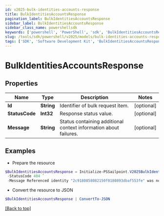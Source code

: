 ```yaml
---
id: v2025-bulk-identities-accounts-response
title: BulkIdentitiesAccountsResponse
pagination_label: BulkIdentitiesAccountsResponse
sidebar_label: BulkIdentitiesAccountsResponse
sidebar_class_name: powershellsdk
keywords: ['powershell', 'PowerShell', 'sdk', 'BulkIdentitiesAccountsResponse', 'V2025BulkIdentitiesAccountsResponse'] 
slug: /tools/sdk/powershell/v2025/models/bulk-identities-accounts-response
tags: ['SDK', 'Software Development Kit', 'BulkIdentitiesAccountsResponse', 'V2025BulkIdentitiesAccountsResponse']
---
```



# BulkIdentitiesAccountsResponse

## Properties

Name | Type | Description | Notes
------------ | ------------- | ------------- | -------------
**Id** | **String** | Identifier of bulk request item. | [optional] 
**StatusCode** | **Int32** | Response status value. | [optional] 
**Message** | **String** | Status containing additional context information about failures. | [optional] 

## Examples

- Prepare the resource
```powershell
$BulkIdentitiesAccountsResponse = Initialize-PSSailpoint.V2025BulkIdentitiesAccountsResponse  -Id 2c9180858082150f0180893dbaf553fe `
 -StatusCode 404 `
 -Message Referenced identity "2c9180858082150f0180893dbaf553fe" was not found.
```

- Convert the resource to JSON
```powershell
$BulkIdentitiesAccountsResponse | ConvertTo-JSON
```


[[Back to top]](#) 

